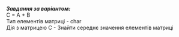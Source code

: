 ***Завдання за варіантом:***<br>
C = A + B <br>
Тип елементів матриці - char <br>
Дія з матрицею С - Знайти середнє значення елементів матриці
